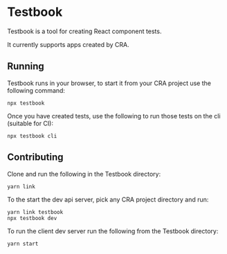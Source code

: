 # Testbook

Testbook is a tool for creating React component tests.

It currently supports apps created by CRA.

## Running

Testbook runs in your browser, to start it from your CRA project use the following command:

```
npx testbook
```

Once you have created tests, use the following to run those tests on the cli (suitable for CI):

```
npx testbook cli
```

## Contributing

Clone and run the following in the Testbook directory:

```
yarn link
```

To the start the dev api server, pick any CRA project directory and run:

```
yarn link testbook
npx testbook dev
```

To run the client dev server run the following from the Testbook directory:

```
yarn start
```
